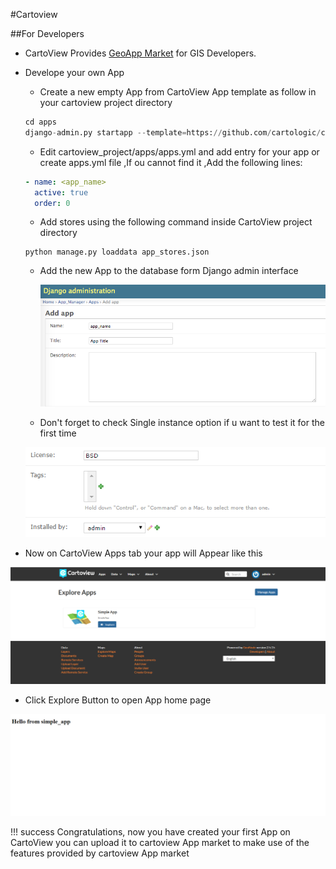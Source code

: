#Cartoview

##For Developers

- CartoView Provides  [GeoApp Market](http://www.cartoview.org) for GIS Developers.

- Develope your own App

	- Create a new empty App from CartoView App template as follow in your cartoview project directory 
	``` python
	cd apps
	django-admin.py startapp --template=https://github.com/cartologic/cartoview-app-template/archive/master.zip <your_App_name>
	```

	- Edit cartoview_project/apps/apps.yml and add entry for your app or create apps.yml file ,If ou cannot find it ,Add the following lines:
	``` yml
	- name: <app_name>
	  active: true
	  order: 0
	```
	- Add stores using the following command inside CartoView project directory
	```
	python manage.py loaddata app_stores.json

	```
    
	- Add the new App to the database form Django admin interface

		![New App](img/developers_app.png)

	- Don't forget to check Single instance option if u want to test it for the first time

   ![New App](img/single_instance.PNG)

- Now on CartoView Apps tab your app will Appear like this

![App Panel](img/apps_panel.PNG)

- Click Explore Button to open App home page

![App Home](img/app_home.PNG)

!!! success
    Congratulations, now you have created your first App on CartoView
    you can upload it to cartoview App market to make use of the features
    provided by cartoview App market


